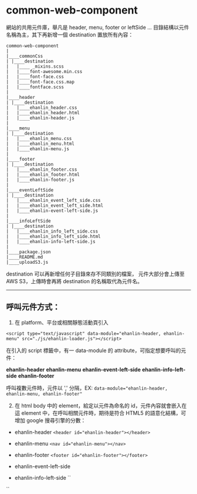 # common-web-component

網站的共用元件庫，舉凡是 header, menu, footer or leftSide ...
目錄結構以元件名稱為主，其下再新增一個 destination 置放所有內容：

```
common-web-component
|
|____commonCss
| |____destination
|   |____ _mixins.scss
|   |____font-awesome.min.css
|   |____font-face.css
|   |____font-face.css.map
|   |____fontface.scss
|
|____header
| |____destination
|   |____ehanlin_header.css
|   |____ehanlin_header.html
|   |____ehanlin-header.js
|
|____menu
| |____destination
|   |____ehanlin_menu.css
|   |____ehanlin_menu.html
|   |____ehanlin-menu.js
|
|____footer
| |____destination
|   |____ehanlin_footer.css
|   |____ehanlin_footer.html
|   |____ehanlin-footer.js
|
|____eventLeftSide
| |____destination
|   |____ehanlin_event_left_side.css
|   |____ehanlin_event_left_side.html
|   |____ehanlin-event-left-side.js
|
|____infoLeftSide
| |____destination
|   |____ehanlin_info_left_side.css
|   |____ehanlin_info_left_side.html
|   |____ehanlin-info-left-side.js
|
|____package.json
|____README.md
|____uploadS3.js
```

destination 可以再新增任何子目錄來存不同類別的檔案，
元件大部分會上傳至 AWS S3，上傳時會再將 destination 的名稱取代為元件名。
***

## 呼叫元件方式：
1. 在 platform、平台或相關靜態活動頁引入
```
<script type="text/javascript" data-module="ehanlin-header, ehanlin-menu" src="./js/ehanlin-loader.js"></script>
```
在引入的 script 標籤中，有一 data-module 的 attribute，可指定想要呼叫的元件：

**ehanlin-header**
**ehanlin-menu**
**ehanlin-event-left-side**
**ehanlin-info-left-side**
**ehanlin-footer**

呼叫複數元件時，元件以 ',' 分隔，EX: `data-module="ehanlin-header, ehanlin-menu, ehanlin-footer"`

2. 在 html body 中的 element，給定以元件為命名的 id，元件內容就會嵌入在這 element 中，在呼叫相關元件時，期待是符合 HTML5 的語意化結構，可增加 google 搜尋引擎的分數：

- ehanlin-header
`<header id="ehanlin-header"></header>`

- ehanlin-menu
`<nav id="ehanlin-menu"></nav>`

- ehanlin-footer
`<footer id="ehanlin-footer"></footer>`

- ehanlin-event-left-side
- ehanlin-info-left-side
``<section id="ehanlin-event-left-side"></section>
<section id="ehanlin-info-left-side"></section>``